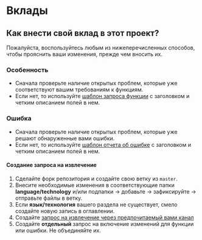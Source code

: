 # Вклады

## Как внести свой вклад в этот проект?

Пожалуйста, воспользуйтесь любым из нижеперечисленных способов, чтобы прояснить ваши изменения, прежде чем вносить их.

### Особенность

- Сначала проверьте наличие открытых проблем, которые уже соответствуют вашим требованиям к функциям.
- Если нет, то используйте [шаблон запроса функции](.github/ISSUE_TEMPLATE/feature_request.md) с заголовком и четким описанием полей в нем.

### Ошибка

- Сначала проверьте наличие открытых проблем, которые уже решают обнаруженные вами ошибки.
- Если нет, то используйте [шаблон отчета об ошибке](.github/ISSUE_TEMPLATE/bug_report.md) с заголовком и четким описанием полей в нем.

#### Создание запроса на извлечение

1. Сделайте форк репозитория и создайте свою ветку из `master`.
1. Внесите необходимые изменения в соответствующие папки **language/technology** и/или подпапки → добавьте → зафиксируйте → отправьте файлы в ветку.
1. Если **язык/технология** вашего раздела не существует, смело создайте новую запись в оглавлении.
1. Создайте [запрос на извлечение через предпочитаемый вами канал](https://docs.github.com/en/pull-requests/collaborating-with-pull-requests/proposing-changes-to-your-work-with-pull-requests/creating-a-pull-request)
1. Создайте **отдельный** запрос на включение изменений для функции или ошибки. Не объединяйте их.
